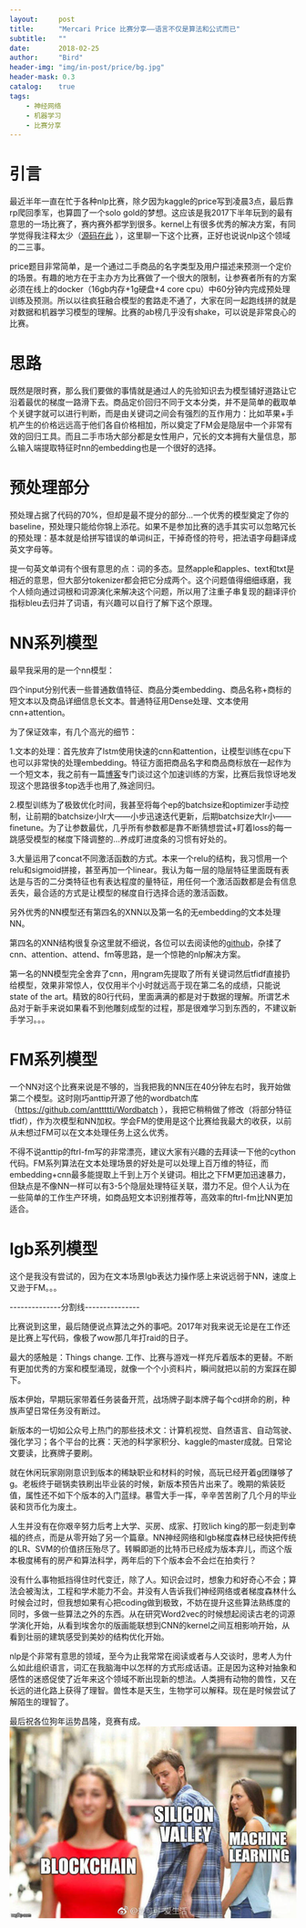 ```yaml
---
layout:     post
title:      "Mercari Price 比赛分享——语言不仅是算法和公式而已"
subtitle:   ""
date:       2018-02-25
author:     "Bird"
header-img: "img/in-post/price/bg.jpg"
header-mask: 0.3
catalog:    true
tags:
    - 神经网络
    - 机器学习
    - 比赛分享
---
```



 

# 引言



 最近半年一直在忙于各种nlp比赛，除夕因为kaggle的price写到凌晨3点，最后靠rp爬回季军，也算圆了一个solo gold的梦想。这应该是我2017下半年玩到的最有意思的一场比赛了，赛内赛外都学到很多。kernel上有很多优秀的解决方案，有同学觉得我注释太少（[源码在此](https://www.kaggle.com/whitebird/mercari-price-3rd-0-3905-cv-at-pb-in-3300-s) ），这里聊一下这个比赛，正好也说说nlp这个领域的二三事。

price题目非常简单，是一个通过二手商品的名字类型及用户描述来预测一个定价的场景。有趣的地方在于主办方为比赛做了一个很大的限制，让参赛者所有的方案必须在线上的docker（16gb内存+1g硬盘+4 core cpu）中60分钟内完成预处理训练及预测。所以以往疯狂融合模型的套路走不通了，大家在同一起跑线拼的就是对数据和机器学习模型的理解。比赛的ab榜几乎没有shake，可以说是非常良心的比赛。    



# **思路**

既然是限时赛，那么我们要做的事情就是通过人的先验知识去为模型铺好道路让它沿着最优的梯度一路滑下去。商品定价回归不同于文本分类，并不是简单的截取单个关键字就可以进行判断，而是由关键词之间会有强烈的互作用力：比如苹果+手机产生的价格远远高于他们各自价格相加，所以奠定了FM会是隐层中一个非常有效的回归工具。而且二手市场大部分都是女性用户，冗长的文本拥有大量信息，那么输入端提取特征时nn的embedding也是一个很好的选择。  

# **预处理部分**

 预处理占据了代码的70%，但却是最不提分的部分...一个优秀的模型奠定了你的baseline，预处理只能给你锦上添花。如果不是参加比赛的选手其实可以忽略冗长的预处理：基本就是给拼写错误的单词纠正，干掉奇怪的符号，把法语字母翻译成英文字母等。  

提一句英文单词有个很有意思的点：词的多态。显然apple和apples、text和txt是相近的意思，但大部分tokenizer都会把它分成两个。这个问题值得细细琢磨，我个人倾向通过词根和词源演化来解决这个问题，所以用了注重子串复现的翻译评价指标bleu去归并了词语，有兴趣可以自行了解下这个原理。  
  

# **NN系列模型**

最早我采用的是一个nn模型：  

四个input分别代表一些普通数值特征、商品分类embedding、商品名称+商标的短文本以及商品详细信息长文本。普通特征用Dense处理、文本使用cnn+attention。  

为了保证效率，有几个高光的细节：  

1.文本的处理：首先放弃了lstm使用快速的cnn和attention，让模型训练在cpu下也可以非常快的处理embedding。特征方面把商品名字和商品商标放在一起作为一个短文本，我之前有一篇[博客](https://zhuanlan.zhihu.com/p/29394867)专门谈过这个加速训练的方案，比赛后我惊讶地发现这个思路很多top选手也用了,殊途同归。  

2.模型训练为了极致优化时间，我甚至将每个ep的batchsize和optimizer手动控制，让前期的batchsize小lr大——小步迅速迭代更新，后期batchsize大lr小——finetune。为了让参数最优，几乎所有参数都是靠不断猜想尝试+盯着loss的每一跳感受模型的梯度下降调整的...养成盯进度条的习惯有好处的。  

3.大量运用了concat不同激活函数的方式。本来一个relu的结构，我习惯用一个relu和sigmoid拼接，甚至再加一个linear。我认为每一层的隐层特征里面既有表达是与否的二分类特征也有表达程度的量特征，用任何一个激活函数都是会有信息丢失，最合适的方式是让模型的梯度自行选择合适的激活函数。  


另外优秀的NN模型还有第四名的XNN以及第一名的无embedding的文本处理NN。  

第四名的XNN结构很复杂这里就不细说，各位可以去阅读他的[github](https://github.com/ChenglongChen/tensorflow-XNN)，杂揉了cnn、attention、attend、fm等思路，是一个惊艳的nlp解决方案。  

第一名的NN模型完全舍弃了cnn，用ngram先提取了所有关键词然后tfidf直接扔给模型，效果非常惊人，仅仅用半个小时就远高于现在第二名的成绩，只能说state of the art。精致的80行代码，里面满满的都是对于数据的理解。所谓艺术品对于新手来说如果看不到他雕刻成型的过程，那是很难学习到东西的，不建议新手学习。。。  

# **FM系列模型**  

一个NN对这个比赛来说是不够的，当我把我的NN压在40分钟左右时，我开始做第二个模型。这时刚巧anttip开源了他的wordbatch库（https://github.com/anttttti/Wordbatch ），我把它稍稍做了修改（将部分特征tfidf），作为次模型和NN加权。学会FM的使用是这个比赛给我最大的收获，以前从未想过FM可以在文本处理任务上这么优秀。  

不得不说anttip的ftrl-fm写的非常漂亮，建议大家有兴趣的去拜读一下他的cython代码。FM系列算法在文本处理场景的好处是可以处理上百万维的特征，而embedding+cnn最多能提取上千到上万个关键词。相比之下FM更加迅速暴力，但缺点是不像NN一样可以有3-5个隐层处理特征关联，潜力不足。但个人认为在一些简单的工作生产环境，如商品短文本识别推荐等，高效率的ftrl-fm比NN更加适合。  


# **lgb系列模型**  

这个是我没有尝试的，因为在文本场景lgb表达力操作感上来说远弱于NN，速度上又逊于FM。。。  

--------------分割线---------------

比赛说到这里，最后随便说点算法之外的事吧。2017年对我来说无论是在工作还是比赛上写代码，像极了wow那几年打raid的日子。  

最大的感触是：Things change. 工作、比赛与游戏一样充斥着版本的更替。不断有更加优秀的方案和模型涌现，就像一个个小资料片，瞬间就把以前的方案踩在脚下。  

版本伊始，早期玩家带着任务装备开荒，战场牌子副本牌子每个cd拼命的刷，种族声望日常任务没有断过。  

新版本的一切如公众号上热门的那些技术文：计算机视觉、自然语言、自动驾驶、强化学习；各个平台的比赛：天池的科学家积分、kaggle的master成就。日常论文要读，比赛牌子要刷。  

就在休闲玩家刚刚意识到版本的稀缺职业和材料的时候，高玩已经开着g团赚够了g。老板终于砸锅卖铁刷出毕业装的时候，新版本预告片出来了。晚期的紫装贬值，属性还不如下个版本的入门蓝绿。暴雪大手一挥，辛辛苦苦刷了几个月的毕业装和货币化为废土。  

人生并没有在你艰辛努力后考上大学、买房、成家、打败lich king的那一刻走到幸福的终点，而是从零开始了另一个篇章。NN神经网络和lgb梯度森林已经快把传统的LR、SVM的价值挤压殆尽了。转瞬即逝的比特币已经成为版本弃儿，而这个版本极度稀有的房产和算法科学，两年后的下个版本会不会烂在拍卖行？  


没有什么事物抵挡得住时代变迁，除了人。知识会过时，想象力和好奇心不会；算法会被淘汰，工程和学术能力不会。并没有人告诉我们神经网络或者梯度森林什么时候会过时，但我想如果有心把coding做到极致，不妨在提升这些算法熟练度的同时，多做一些算法之外的东西。从在研究Word2vec的时候想起阅读古老的词源学演化开始，从看到埃舍尔的版画能联想到CNN的kernel之间互相影响开始，从看到壮丽的建筑感受到美妙的结构优化开始。  

nlp是个非常有意思的领域，至今为止我常常在阅读或者与人交谈时，思考人为什么如此组织语言，词汇在我脑海中以怎样的方式形成话语。正是因为这种对抽象和感性的迷惑促使了近年来这个领域不断出现新的想法。人类拥有动物的兽性，又在长远的进化路上获得了理智。兽性本是天生，生物学可以解释。现在是时候尝试了解陌生的理智了。  

最后祝各位狗年运势昌隆，竞赛有成。  
![](/img/in-post/price/3.jpg)  




>
